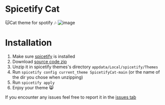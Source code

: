 # Spicetify Cat
🐱Cat theme for spotify 🎶
![image](https://github.com/user-attachments/assets/56300c78-783e-459c-aac6-29e1da86f0dd)

# Installation
1. Make sure [spicetify](https://spicetify.app/) is installed
2. Download [source code zip](https://github.com/Adrien5902/SpicetifyCat/archive/refs/heads/main.zip)
3. Unzip it in spicetify themes's directory `appdata/Local/spicetify/Themes`
4. Run `spicetify config current_theme SpicetifyCat-main` (or the name of the dir you chose when unzipping)
5. Run `spicetify apply`
6. Enjoy your theme 😸

If you encounter any issues feel free to report it in the [issues tab](https://github.com/Adrien5902/SpicetifyCat/issues)

